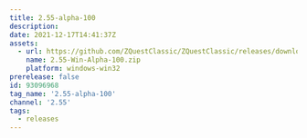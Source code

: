 ```yaml
---
title: 2.55-alpha-100
description: 
date: 2021-12-17T14:41:37Z
assets: 
  - url: https://github.com/ZQuestClassic/ZQuestClassic/releases/download/2.55-alpha-100/2.55-Win-Alpha-100.zip
    name: 2.55-Win-Alpha-100.zip
    platform: windows-win32
prerelease: false
id: 93096968
tag_name: '2.55-alpha-100'
channel: '2.55'
tags:
  - releases
---
```



